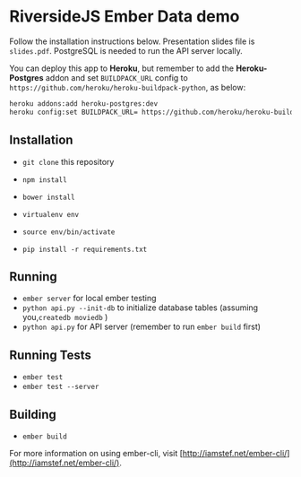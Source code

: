 # RiversideJS Ember Data demo

Follow the installation instructions below. Presentation slides file
is `slides.pdf`. PostgreSQL is needed to run the API server locally.

You can deploy this app to **Heroku**, but remember to add the
**Heroku-Postgres** addon and set `BUILDPACK_URL` config to
`https://github.com/heroku/heroku-buildpack-python`, as below:

```bash
heroku addons:add heroku-postgres:dev
heroku config:set BUILDPACK_URL= https://github.com/heroku/heroku-buildpack-python
```

## Installation

* `git clone` this repository
* `npm install`
* `bower install`

* `virtualenv env`
* `source env/bin/activate`
* `pip install -r requirements.txt`

## Running

* `ember server` for local ember testing
* `python api.py --init-db` to initialize database tables (assuming
  you,`createdb moviedb` )
* `python api.py` for API server (remember to run `ember build` first)

## Running Tests

* `ember test`
* `ember test --server`

## Building

* `ember build`

For more information on using ember-cli, visit [http://iamstef.net/ember-cli/](http://iamstef.net/ember-cli/).
